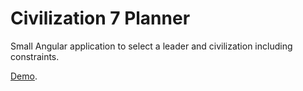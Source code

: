 # Civilization 7 Planner
 
Small Angular application to select a leader and civilization including constraints. 

[Demo](https://bvongunten.github.io/civ7planner).

